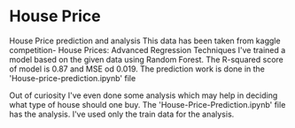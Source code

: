 # House Price
House Price prediction and analysis
This data has been taken from kaggle competition- House Prices: Advanced Regression Techniques
I've trained a model based on the given data using Random Forest.
The R-squared score of model is 0.87 and MSE od 0.019.
The prediction work is done in the 'House-price-prediction.ipynb' file

Out of curiosity I've even done some analysis which may help in deciding what type of house should one buy.
The 'House-Price-Prediction.ipynb' file has the analysis.
I've used only the train data for the analysis.
